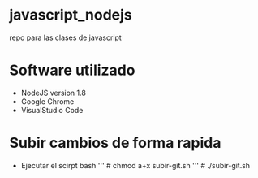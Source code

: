 # javascript_nodejs
repo para las clases de javascript

# Software utilizado

- NodeJS version 1.8
- Google Chrome
- VisualStudio Code

# Subir cambios de forma rapida

- Ejecutar el scirpt bash
''' # chmod a+x subir-git.sh
''' # ./subir-git.sh
